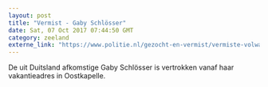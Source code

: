 ```yaml
---
layout: post
title: "Vermist - Gaby Schlösser"
date: Sat, 07 Oct 2017 07:44:50 GMT
category: zeeland
externe_link: "https://www.politie.nl/gezocht-en-vermist/vermiste-volwassenen/2017/oktober/gaby-schlusser.html"
---
```


De uit Duitsland afkomstige Gaby Schlösser is vertrokken vanaf haar vakantieadres in Oostkapelle.
